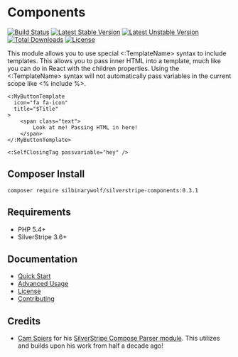 # Components

[![Build Status](https://travis-ci.org/silbinarywolf/silverstripe-components.svg?branch=master)](https://travis-ci.org/silbinarywolf/silverstripe-components)
[![Latest Stable Version](https://poser.pugx.org/silbinarywolf/silverstripe-components/version.svg)](https://github.com/silbinarywolf/silverstripe-components/releases)
[![Latest Unstable Version](https://poser.pugx.org/silbinarywolf/silverstripe-components/v/unstable.svg)](https://packagist.org/packages/silbinarywolf/silverstripe-components)
[![Total Downloads](https://poser.pugx.org/silbinarywolf/silverstripe-components/downloads.svg)](https://packagist.org/packages/silbinarywolf/silverstripe-components)
[![License](https://poser.pugx.org/silbinarywolf/silverstripe-components/license.svg)](https://github.com/silbinarywolf/silverstripe-components/blob/master/LICENSE.md)

This module allows you to use special <:TemplateName> syntax to include templates. This allows you to pass inner HTML into a template, much like you can do in React with the children properties. Using the <:TemplateName> syntax will not automatically pass variables in the current scope like <% include %>.

```
<:MyButtonTemplate 
  icon="fa fa-icon"
  title="$Title"
>
    <span class="text">
        Look at me! Passing HTML in here!
    </span>
</:MyButtonTemplate>
```

```
<:SelfClosingTag passvariable="hey" />
```

## Composer Install

```
composer require silbinarywolf/silverstripe-components:0.3.1
```

## Requirements

* PHP 5.4+
* SilverStripe 3.6+

## Documentation

* [Quick Start](docs/en/quick-start.md)
* [Advanced Usage](docs/en/advanced-usage.md)
* [License](LICENSE.md)
* [Contributing](CONTRIBUTING.md)

## Credits

* [Cam Spiers](https://github.com/camspiers) for his [SilverStripe Compose Parser module](https://github.com/heyday/silverstripe-composeparser/). This utilizes and builds upon his work from half a decade ago!
